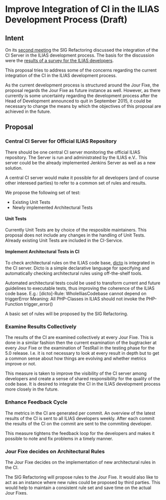 # Improve Integration of CI in the ILIAS Development Process (Draft)

## Intent

On its [second meeting](http://www.ilias.de/docu/goto_docu_file_4640_download.html) 
the SIG Refactoring discussed the integration of the CI Server in the ILIAS
development process. The basis for the discussion were the [results of a survey for the ILIAS developers](http://www.ilias.de/docu/goto_docu_file_4607_download.html).

This proposal tries to address some of the concerns regarding the current integration of the CI in the ILIAS development process.

As the current development process is structured around the Jour Fixe, the proposal regards the Jour Fixe as future instance as well. However, as there currently is some uncertainty regarding the development process after the Head of Development announced to quit in September 2015, it could be necessary to change the means by which the objectives of this proposal are achieved in the future.

## Proposal

### Central CI Server for Official ILIAS Repository
There should be one central CI server monitoring the official ILIAS repository. The
Server is run and administrated by the ILIAS e.V.. This server could be the already
implemented Jenkins Server as well as a new solution.

A central CI server would make it possible for all developers (and of course other
interesed parties) to refer to a common set of rules and results. 

We propose the following set of test:
- Existing Unit Tests
- Newly implemented Architectural Tests

#### Unit Tests
Currently Unit Tests are by choice of the resposible maintainers. This proposal does not include any changes in the handling of Unit Tests. Already existing Unit Tests are included in the CI-Service.

#### Implement Architectural Tests in CI
To check architectural rules on the ILIAS code base, [dicto](http://scg.unibe.ch/dicto/) is integrated in the CI server. Dicto is a simple declarative language for specifying and automatically checking architectural rules using off-the-shelf tools.

Automated architectural tests could be used to transform current and future guidelines to executable tests, thus improving the coherence of the ILIAS code base. E.g.: 
[dicto]-Rule: WholeIliasCodebase cannot depend on triggerError
Meaning: All PHP-Classes in ILIAS should not invoke the PHP-Function trigger_error()  

A basic set of rules will be proposed by the SIG Refactoring.

### Examine Results Collectively
The results of the CI are examined collectively at every Jour Fixe. This is done in
a similar fashion then the current examination of the bugtracker at every Jour Fixe
or the examination of TestRail in the testing phase for the 5.0 release.
I.e. it is not necessary to look at every result in depth but to get a common sense
about how things are evolving and whether metrics improve or not. 

This measure is taken to improve the visibility of the CI server among developers
and create a sense of shared responsibility for the quality of the code base. It is
desired to integrate the CI in the ILIAS development process more closely in the 
future.

### Enhance Feedback Cycle 
The metrics in the CI are generated per commit. An overview of the latest results of the CI is sent to all ILIAS developers weekly. After each commit the results of the CI on the commit are sent to the commiting developer.

This measure tightens the feedback loop for the developers and makes it possible to note and fix problems in a timely manner.

### Jour Fixe decides on Architectural Rules 
The Jour Fixe decides on the implementation of new architectural rules in the CI. 

The SIG Refactoring will propose rules to the Jour Fixe. It would also like to act as an instance where new rules could be proposed by third parties. This would help to maintain a consistent rule set and save time on the actual Jour Fixes.
